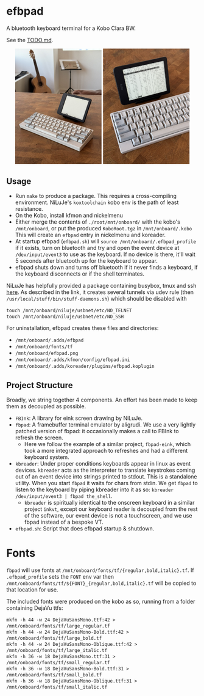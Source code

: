 # efbpad

A bluetooth keyboard terminal for a Kobo Clara BW.

See the [TODO.md](TODO.md).

<p align="center">
  <img alt="Wide" src="./images/efbpad_1.jpeg" width="45%">
  <img alt="Detail" src="./images/efbpad_2.jpeg" width="45%">
</p>

## Usage

 - Run `make` to produce a package.
   This requires a cross-compiling environment.
   NiLuJe's `koxtoolchain` kobo env is the path of least resistance.
 - On the Kobo, install kfmon and nickelmenu
 - Either merge the contents of `./root/mnt/onboard/` with the kobo's
   `/mnt/onboard`, or put the produced `KoboRoot.tgz` in `/mnt/onboard/.kobo`
   This will create an `efbpad` entry in nickelmenu and koreader.
 - At startup efbpad (`efbpad.sh`) will `source /mnt/onboard/.efbpad_profile` if it exists, turn on bluetooth and try and open the event device at `/dev/input/event3` to use as the keyboard.
   If no device is there, it'll wait 5 seconds after bluetooth up for the keyboard to appear.
 - efbpad shuts down and turns off bluetooth if it never finds a keyboard, if
   the keyboard disconnects or if the shell terminates.

NiLuJe has helpfully provided a package containing busybox, tmux and ssh
[here](https://www.mobileread.com/forums/showthread.php?t=254214).
As described in the link, it creates several tunnels via udev rule (then `/usr/local/stuff/bin/stuff-daemons.sh`) which should be disabled with
```
touch /mnt/onboard/niluje/usbnet/etc/NO_TELNET
touch /mnt/onboard/niluje/usbnet/etc/NO_SSH
```

For uninstallation, efbpad creates these files and directories:
 - `/mnt/onboard/.adds/efbpad`
 - `/mnt/onboard/fonts/tf`
 - `/mnt/onboard/efbpad.png` 
 - `/mnt/onboard/.adds/kfmon/config/efbpad.ini`
 - `/mnt/onboard/.adds/koreader/plugins/efbpad.koplugin`

## Project Structure
Broadly, we string together 4 components. 
An effort has been made to keep them as decoupled as possible.
 - `FBInk`: A library for eink screen drawing by NiLuJe.
 - `fbpad`: A framebuffer terminal emulator by aligrudi.
   We use a very lightly patched version of fbpad: it occasionally
   makes a call to FBInk to refresh the screen.
    - Here we follow the example of a similar project, `fbpad-eink`, which
      took a more integrated approach to refreshes and had a different
      keyboard system.
 - `kbreader`: Under proper conditions keyboards appear in linux as
   event devices. `kbreader` acts as the interpreter to translate keystrokes
   coming out of an event device into strings printed to stdout.
   This is a standalone utility.
   When you start `fbpad` it waits for chars from stdin. We get `fbpad`
   to listen to the keyboard by piping kbreader into it as so:
   `kbreader /dev/input/event3 | fbpad the_shell`.
    - `kbreader` is spiritually identical to the onscreen keyboard in
      a similar project `inkvt`, except our keyboard reader is decoupled
      from the rest of the software, our event device is not a touchscreen,
      and we use fbpad instead of a bespoke VT.
 - `efbpad.sh`: Script that does efbpad startup & shutdown.


# Fonts
`fbpad` will use fonts at `/mnt/onboard/fonts/tf/{regular,bold,italic}.tf`.
If `.efbpad_profile` sets the `FONT` env var then `/mnt/onboard/fonts/tf/${FONT}_{regular,bold,italic}.tf` will be copied to that location for use.

The included fonts were produced on the kobo as so, running from a folder containing DejaVu ttfs:
```
mkfn -h 44 -w 24 DejaVuSansMono.ttf:42 > /mnt/onboard/fonts/tf/large_regular.tf
mkfn -h 44 -w 24 DejaVuSansMono-Bold.ttf:42 > /mnt/onboard/fonts/tf/large_bold.tf
mkfn -h 44 -w 24 DejaVuSansMono-Oblique.ttf:42 > /mnt/onboard/fonts/tf/large_italic.tf
mkfn -h 36 -w 18 DejaVuSansMono.ttf:31 > /mnt/onboard/fonts/tf/small_regular.tf
mkfn -h 36 -w 18 DejaVuSansMono-Bold.ttf:31 > /mnt/onboard/fonts/tf/small_bold.tf
mkfn -h 36 -w 18 DejaVuSansMono-Oblique.ttf:31 > /mnt/onboard/fonts/tf/small_italic.tf
```
